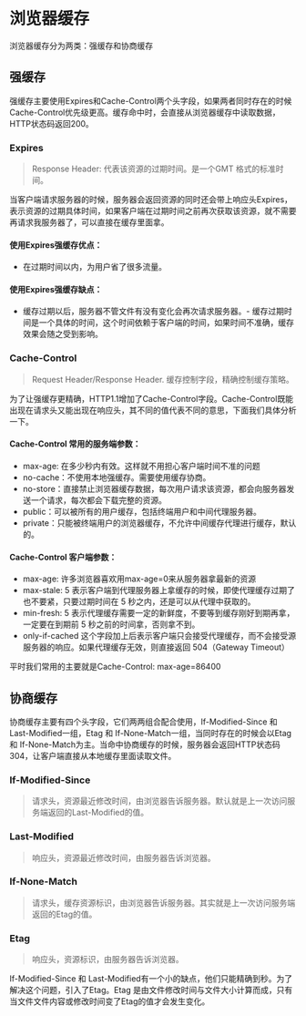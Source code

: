 # 浏览器缓存

浏览器缓存分为两类：强缓存和协商缓存

## 强缓存
强缓存主要使用Expires和Cache-Control两个头字段，如果两者同时存在的时候Cache-Control优先级更高。缓存命中时，会直接从浏览器缓存中读取数据，HTTP状态码返回200。

### Expires
> Response Header: 代表该资源的过期时间。是一个GMT 格式的标准时间。

当客户端请求服务器的时候，服务器会返回资源的同时还会带上响应头Expires，表示资源的过期具体时间，如果客户端在过期时间之前再次获取该资源，就不需要再请求我服务器了，可以直接在缓存里面拿。

#### 使用Expires强缓存优点：
- 在过期时间以内，为用户省了很多流量。

#### 使用Expires强缓存缺点：
- 缓存过期以后，服务器不管文件有没有变化会再次请求服务器。- 缓存过期时间是一个具体的时间，这个时间依赖于客户端的时间，如果时间不准确，缓存效果会随之受到影响。

### Cache-Control
> Request Header/Response Header. 缓存控制字段，精确控制缓存策略。

为了让强缓存更精确，HTTP1.1增加了Cache-Control字段。Cache-Control既能出现在请求头又能出现在响应头，其不同的值代表不同的意思，下面我们具体分析一下。

#### Cache-Control 常用的服务端参数：
- max-age: 在多少秒内有效。这样就不用担心客户端时间不准的问题
- no-cache：不使用本地强缓存。需要使用缓存协商。
- no-store：直接禁止浏览器缓存数据，每次用户请求该资源，都会向服务器发送一个请求，每次都会下载完整的资源。
- public：可以被所有的用户缓存，包括终端用户和中间代理服务器。
- private：只能被终端用户的浏览器缓存，不允许中间缓存代理进行缓存，默认的。

#### Cache-Control 客户端参数：
- max-age: 许多浏览器喜欢用max-age=0来从服务器拿最新的资源
- max-stale: 5 表示客户端到代理服务器上拿缓存的时候，即使代理缓存过期了也不要紧，只要过期时间在 5 秒之内，还是可以从代理中获取的。
- min-fresh: 5 表示代理缓存需要一定的新鲜度，不要等到缓存刚好到期再拿，一定要在到期前 5 秒之前的时间拿，否则拿不到。
- only-if-cached 这个字段加上后表示客户端只会接受代理缓存，而不会接受源服务器的响应。如果代理缓存无效，则直接返回 504（Gateway Timeout）

平时我们常用的主要就是Cache-Control: max-age=86400

## 协商缓存
协商缓存主要有四个头字段，它们两两组合配合使用，If-Modified-Since 和 Last-Modified一组，Etag 和 If-None-Match一组，当同时存在的时候会以Etag 和 If-None-Match为主。当命中协商缓存的时候，服务器会返回HTTP状态码304，让客户端直接从本地缓存里面读取文件。

### If-Modified-Since
> 请求头，资源最近修改时间，由浏览器告诉服务器。默认就是上一次访问服务端返回的Last-Modified的值。

### Last-Modified
> 响应头，资源最近修改时间，由服务器告诉浏览器。

### If-None-Match
> 请求头，缓存资源标识，由浏览器告诉服务器。其实就是上一次访问服务端返回的Etag的值。

### Etag
> 响应头，资源标识，由服务器告诉浏览器。

If-Modified-Since 和 Last-Modified有一个小的缺点，他们只能精确到秒。为了解决这个问题，引入了Etag。Etag 是由文件修改时间与文件大小计算而成，只有当文件文件内容或修改时间变了Etag的值才会发生变化。
